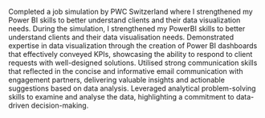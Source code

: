 Completed a job simulation by PWC Switzerland where I strengthened my Power BI skills to better understand clients and their data visualization needs. 
During the simulation, I strengthened my PowerBI skills to better understand clients and their data visualisation needs.
Demonstrated expertise in data visualization through the creation of Power BI dashboards that effectively conveyed KPIs, showcasing the ability to respond to client requests with well-designed solutions.
Utilised strong communication skills that reflected in the concise and informative email communication with engagement partners, delivering valuable insights and actionable suggestions based on data analysis.
Leveraged analytical problem-solving skills to examine and analyse the data, highlighting a commitment to data-driven decision-making.
